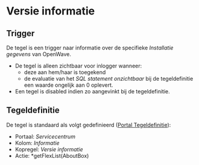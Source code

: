 # Versie informatie

## Trigger

De tegel is een trigger naar informatie over de specifieke *Installatie gegevens* van OpenWave.

- De tegel is alleen zichtbaar voor inlogger wanneer:
  - deze aan hem/haar is toegekend
  - de evaluatie van het *SQL statement onzichtbaar* bij de tegeldefinitie een waarde ongelijk aan 0 oplevert.
- Een tegel is disabled indien zo aangevinkt bij de tegeldefinitie.

## Tegeldefinitie

De tegel is standaard als volgt gedefinieerd ([Portal Tegeldefinitie](/instellen_inrichten/portaldefinitie/portal_tegel.md)):

- Portaal: *Servicecentrum*
- Kolom: *Informatie*
- Kopregel: *Versie informatie*
- Actie: *getFlexList(AboutBox)

